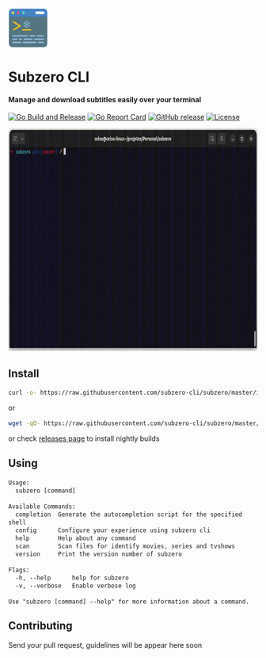 <img src="./.github/assets/terminal.svg" style="height: 80px;"/>

# Subzero CLI
#### Manage and download subtitles easily over your terminal
[![Go Build and Release](https://github.com/subzero-cli/subzero/actions/workflows/ci.yml/badge.svg)](https://github.com/subzero-cli/subzero/actions/workflows/ci.yml)
[![Go Report Card](https://goreportcard.com/badge/github.com/subzero-cli/subzero)](https://goreportcard.com/report/github.com/subzero-cli/subzero)
[![GitHub release](https://img.shields.io/github/v/release/subzero-cli/subzero)](https://github.com/subzero-cli/subzero)
[![License](https://img.shields.io/badge/License-Mit-blue.svg)](https://opensource.org/licenses/MIT)


<div style="text-align: center;">
    <img src="./.github/assets/terminal.gif" style="height: 450px; "/>
</div>


## Install

```bash
curl -o- https://raw.githubusercontent.com/subzero-cli/subzero/master/install.sh | bash
```
or
```bash
wget -qO- https://raw.githubusercontent.com/subzero-cli/subzero/master/install.sh | bash
```
or check [releases page](https://github.com/subzero-cli/subzero/releases) to install nightly builds

## Using

```
Usage:
  subzero [command]

Available Commands:
  completion  Generate the autocompletion script for the specified shell
  config      Configure your experience using subzero cli
  help        Help about any command
  scan        Scan files for identify movies, series and tvshows
  version     Print the version number of subzero

Flags:
  -h, --help      help for subzero
  -v, --verbose   Enable verbose log

Use "subzero [command] --help" for more information about a command.

```

## Contributing

Send your pull request, guidelines will be appear here soon

